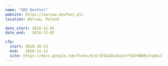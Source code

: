 ```yaml
---
name: "GDG DevFest"
website: https://warsaw.devfest.pl/
location: Warsaw, Poland

date_start: 2018-12-01
date_end:   2018-12-02

cfp:
  start: 2018-10-23
  end:   2018-11-12
  site: https://docs.google.com/forms/d/e/1FAIpQLSee1vrYSAYOWD6zlnp6uJ7btvzFrJdysKSyEigCywAPODSEeA/viewform
---
```

